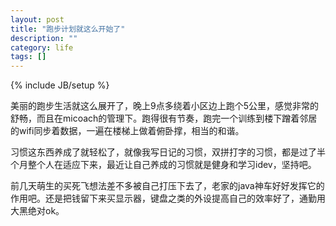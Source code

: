 ```yaml
---
layout: post
title: "跑步计划就这么开始了"
description: ""
category: life 
tags: []
---
```

{% include JB/setup %}

美丽的跑步生活就这么展开了，晚上9点多绕着小区边上跑个5公里，感觉非常的舒畅，而且在micoach的管理下。跑得很有节奏，跑完一个训练到楼下蹭着邻居的wifi同步着数据，一遍在楼梯上做着俯卧撑，相当的和谐。

习惯这东西养成了就轻松了，就像我写日记的习惯，双拼打字的习惯，都是过了半个月整个人在适应下来，最近让自己养成的习惯就是健身和学习idev，坚持吧。

前几天萌生的买死飞想法差不多被自己打压下去了，老家的java神车好好发挥它的作用吧。还是把钱留下来买显示器，键盘之类的外设提高自己的效率好了，通勤用大黑绝对ok。

